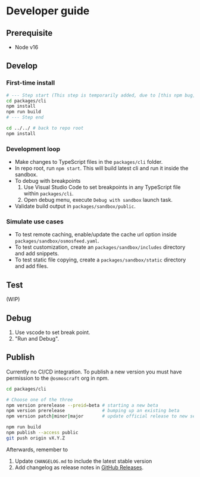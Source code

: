 # Developer guide

## Prerequisite

- Node v16

## Develop

### First-time install

```bash
# --- Step start (This step is temporarily added, due to [this npm bug](https://github.com/npm/cli/issues/2632)).
cd packages/cli
npm install
npm run build
# --- Step end

cd ../../ # back to repo root
npm install
```

### Development loop

- Make changes to TypeScript files in the `packages/cli` folder.
- In repo root, run `npm start`. This will build latest cli and run it inside the sandbox.
- To debug with breakpoints
  1. Use Visual Studio Code to set breakpoints in any TypeScript file within `packages/cli`.
  2. Open debug menu, execute `Debug with sandbox` launch task.
- Validate build output in `packages/sandbox/public`.

### Simulate use cases

- To test remote caching, enable/update the cache url option inside `packages/sandbox/osmosfeed.yaml`.
- To test customization, create an `packages/sandbox/includes` directory and add snippets.
- To test static file copying, create a `packages/sandbox/static` directory and add files.

## Test

(WIP)

## Debug

1. Use vscode to set break point.
2. "Run and Debug".

## Publish

Currently no CI/CD integration. To publish a new version you must have permission to the `@osmoscraft` org in npm.

```bash
cd packages/cli

# Choose one of the three
npm version prerelease --preid=beta # starting a new beta
npm version prerelease              # bumping up an existing beta
npm version patch|minor|major       # update official release to new semver

npm run build
npm publish --access public
git push origin vX.Y.Z
```

Afterwards, remember to

1. Update `CHANGELOG.md` to include the latest stable version
2. Add changelog as release notes in [GitHub Releases](https://github.com/osmoscraft/osmosfeed/tags).
